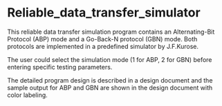 # Reliable_data_transfer_simulator
This reliable data transfer simulation program contains an Alternating-Bit Protocol (ABP) mode and 
a Go-Back-N protocol (GBN) mode.  Both protocols are implemented in a predefined simulator by J.F.Kurose.  

The user could select the simulation mode (1 for ABP, 2 for GBN) before entering specific testing parameters.  

The detailed program design is described in a design document and the sample output for ABP and GBN are shown 
in the design document with color labeling.
